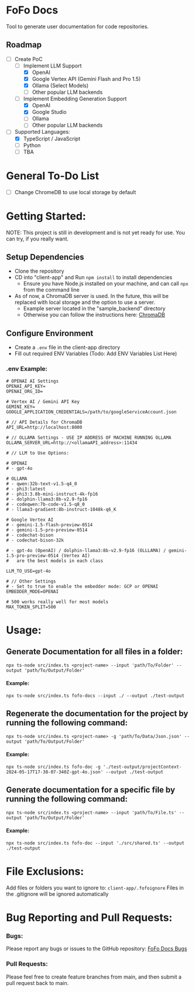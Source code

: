 # FoFo Docs
Tool to generate user documentation for code repositories.

## Roadmap 
- [ ] Create PoC
    - [ ] Implement LLM Support
        - [X] OpenAI
        - [X] Google Vertex API (Gemini Flash and Pro 1.5)
        - [X] Ollama (Select Models)
        - [ ] Other popular LLM backends
    - [ ] Implement Embedding Generation Support
        - [X] OpenAI
        - [X] Google Studio  
        - [ ] Ollama 
        - [ ] Other popular LLM backends
- [ ] Supported Languages:
    - [x] TypeScript / JavaScript
    - [ ] Python
    - [ ] TBA

# General To-Do List
- [ ] Change ChromeDB to use local storage by default

# Getting Started:

NOTE: This project is still in development and is not yet ready for use. You can try, if you really want.

## Setup Dependencies
- Clone the repository
- CD into "client-app" and Run `npm install` to install dependencies
    - Ensure you have Node.js installed on your machine, and can call `npx` from the command line
- As of now, a ChromaDB server is used. In the future, this will be replaced with local storage and the option to use a server.
    - Example server located in the "sample_backend" directory
    - Otherwise you can follow the instructions here: [ChromaDB](https://docs.trychroma.com/deployment/aws#docker)

## Configure Environment
- Create a `.env` file in the client-app directory
- Fill out required ENV Variables
(Todo: Add ENV Variables List Here)

### .env Example:
```
# OPENAI AI Settings
OPENAI_API_KEY=
OPENAI_ORG_ID=

# Vertex AI / Gemini API Key
GEMINI_KEY=
GOOGLE_APPLICATION_CREDENTIALS=/path/to/googleServiceAccount.json

# // API Details for ChromaDB
API_URL=http://localhost:8000

# // OLLAMA Settings - USE IP ADDRESS OF MACHINE RUNNING OLLAMA
OLLAMA_SERVER_URL=http://<ollamaAPI_address>:11434

# // LLM to Use Options:

# OPENAI
# - gpt-4o

# OLLAMA
# - qwen:32b-text-v1.5-q4_0
# - phi3:latest
# - phi3:3.8b-mini-instruct-4k-fp16
# - dolphin-llama3:8b-v2.9-fp16
# - codeqwen:7b-code-v1.5-q8_0
# - llama3-gradient:8b-instruct-1048k-q6_K

# Google Vertex AI
# - gemini-1.5-flash-preview-0514
# - gemini-1.5-pro-preview-0514
# - codechat-bison
# - codechat-bison-32k

# - gpt-4o (OpenAI) / dolphin-llama3:8b-v2.9-fp16 (OLLLAMA) / gemini-1.5-pro-preview-0514 (Vertex AI)
#   are the best models in each class

LLM_TO_USE=gpt-4o

# // Other Settings
# - Set to true to enable the embedder mode: GCP or OPENAI
EMBEDDER_MODE=OPENAI

# 500 works really well for most models
MAX_TOKEN_SPLIT=500 
```

# Usage:

## Generate Documentation for all files in a folder:
`npx ts-node src/index.ts <project-name> --input 'path/To/Folder' --output 'path/To/Output/Folder'`
#### Example:
```npx ts-node src/index.ts fofo-docs --input ./ --output ./test-output```

## Regenerate the documentation for the project by running the following command:
`npx ts-node src/index.ts <project-name> -g 'path/To/Data/Json.json' --output 'path/To/Output/Folder'`
#### Example:
```npx ts-node src/index.ts fofo-doc -g './test-output/projectContext-2024-05-17T17-38-07-340Z-gpt-4o.json' --output ./test-output```

## Generate documentation for a specific file by running the following command:
`npx ts-node src/index.ts <project-name> --input 'path/To/File.ts' --output 'path/To/Output/Folder'`
#### Example:
```npx ts-node src/index.ts fofo-doc --input './src/shared.ts' --output ./test-output```

# File Exclusions:
Add files or folders you want to ignore to: `client-app/.fofoignore`
Files in the .gitignore will be ignored automatically

# Bug Reporting and Pull Requests:

### Bugs:
Please report any bugs or issues to the GitHub repository: 
[FoFo Docs Bugs](https://github.com/Sweet-Papa-Technologies/fofo-docs/issues)

### Pull Requests:
Please feel free to create feature branches from main, and then submit a pull request back to main.